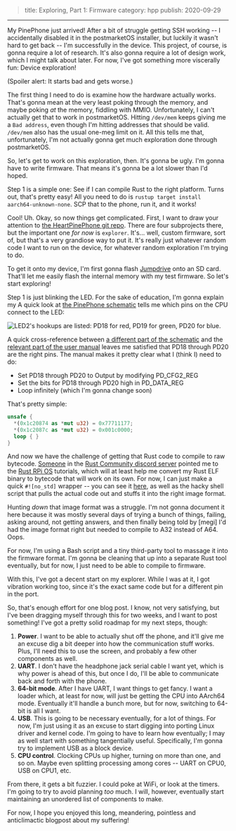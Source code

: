 > title: Exploring, Part 1: Firmware
> category: hpp
> publish: 2020-09-29
---

My PinePhone just arrived!
After a bit of struggle getting SSH working -- I accidentally disabled it in the postmarketOS installer, but luckily it wasn't hard to get back -- I'm successfully in the device.
This project, of course, is gonna require a lot of research.
It's also gonna require a lot of design work, which I might talk about later.
For now, I've got something more viscerally fun:
Device exploration!

(Spoiler alert: It starts bad and gets worse.)

The first thing I need to do is examine how the hardware actually works.
That's gonna mean at the very least poking through the memory, and maybe poking _at_ the memory, fiddling with MMIO.
Unfortunately, I can't actually get that to work in postmarketOS.
Hitting `/dev/mem` keeps giving me a `Bad address`, even though I'm hitting addresses that should be valid.
`/dev/mem` also has the usual one-meg limit on it.
All this tells me that, unfortunately, I'm not actually gonna get much exploration done through postmarketOS.

So, let's get to work on this exploration, then.
It's gonna be ugly.
I'm gonna have to write firmware.
That means it's gonna be a lot slower than I'd hoped.

Step 1 is a simple one:
See if I can compile Rust to the right platform.
Turns out, that's pretty easy!
All you need to do is `rustup target install aarch64-unknown-none`.
SCP that to the phone, run it, and it works!

Cool!
Uh.
Okay, so now things get complicated.
First, I want to draw your attention to [the HeartPinePhone git repo][git repo].
There are four subprojects there, but the important one _for now_ is `explorer`.
It's... well, custom firmware, sort of, but that's a very grandiose way to put it.
It's really just whatever random code I want to run on the device, for whatever random exploration I'm trying to do.

To get it onto my device, I'm first gonna flash [Jumpdrive] onto an SD card.
That'll let me easily flash the internal memory with my test firmware.
So let's start exploring!

Step 1 is just blinking the LED.
For the sake of education, I'm gonna explain my 
A quick look at [the PinePhone schematic][schematic] tells me which pins on the CPU connect to the LED:

![LED2's hookups are listed: PD18 for red, PD19 for green, PD20 for blue.][schematic-led]

A quick cross-reference between [a different part of the schematic][schematic-cpu] and the [relevant part of the user manual][manual-pins] leaves me satisfied that PD18 through PD20 are the right pins.
The manual makes it pretty clear what I (think I) need to do:

- Set PD18 through PD20 to Output by modifying PD_CFG2_REG
- Set the bits for PD18 through PD20 high in PD_DATA_REG
- Loop infinitely (which I'm gonna change soon)

That's pretty simple:

```rust
unsafe {
  *(0x1c20874 as *mut u32) = 0x77711177;
  *(0x1c2087c as *mut u32) = 0x001c0000;
  loop { }
}
```

And now we have the challenge of getting that Rust code to compile to raw bytecode.
[Someone][virkkunen] in the [Rust Community discord server][rust-community] pointed me to the [Rust RPi OS][rpi-os] tutorials, which will at least help me convert my Rust ELF binary to bytecode that will work on its own.
For now, I can just make a quick `#![no_std]` wrapper -- you can see it [here][repo-then], as well as the hacky shell script that pulls the actual code out and stuffs it into the right image format.

Hunting _down_ that image format was a struggle.
I'm not gonna document it here because it was mostly several days of trying a bunch of things, failing, asking around, not getting answers, and then finally being told by [megi] I'd had the image format right but needed to compile to A32 instead of A64.
Oops.

For now, I'm using a Bash script and a tiny third-party tool to massage it into the firmware format.
I'm gonna be cleaning that up into a separate Rust tool eventually, but for now, I just need to be able to compile to firmware.

With this, I've got a decent start on my explorer.
While I was at it, I got vibration working too, since it's the exact same code but for a different pin in the port.

So, that's enough effort for one blog post.
I know, not very satisfying, but I've been dragging myself through this for two weeks, and I want to post something!
I've got a pretty solid roadmap for my next steps, though:

1.  **Power**.
    I want to be able to actually shut off the phone, and it'll give me an excuse dig a bit deeper into how the communication stuff works.
    Plus, I'll need this to use the screen, and probably a few other components as well.
2.   **UART**.
    I don't have the headphone jack serial cable I want yet, which is why power is ahead of this, but once I do, I'll be able to communicate back and forth with the phone.
3.  **64-bit mode**.
    After I have UART, I want things to get fancy.
    I want a loader which, at least for now, will just be getting the CPU into AArch64 mode.
    Eventually it'll handle a bunch more, but for now, switching to 64-bit is all I want.
4.  **USB**.
    This is going to be necessary eventually, for a lot of things.
    For now, I'm just using it as an excuse to start digging into porting Linux driver and kernel code.
    I'm going to have to learn how eventually; I may as well start with something tangentially useful.
    Specifically, I'm gonna try to implement USB as a block device.
5.  **CPU control**.
    Clocking CPUs up higher, turning on more than one, and so on.
    Maybe even splitting processing among cores -- UART on CPU0, USB on CPU1, etc.

From there, it gets a bit fuzzier.
I could poke at WiFi, or look at the timers.
I'm going to try to avoid planning _too_ much.
I will, however, eventually start maintaining an unordered list of components to make.

For now, I hope you enjoyed this long, meandering, pointless and anticlimactic blogpost about my suffering!

  [git repo]: https://github.com/nic-hartley/HeartPinePhone
  [Jumpdrive]: https://github.com/dreemurrs-embedded/Jumpdrive
  [schematic]: http://files.pine64.org/doc/PinePhone/PinePhone%20v1.2a%20Released%20Schematic.pdf "This is the v1.2a version, which is the one I have. If you have a different model, you should grab that version's schematic. I don't really expect it to change, though."
  [manual]: http://files.pine64.org/doc/datasheet/pine64/Allwinner_A64_User_Manual_V1.0.pdf
  [schematic-led]: /post-assets/hpp-exploration-1/schematic-led.png
  [schematic-cpu]: /post-assets/hpp-exploration-1/schematic-cpu.png
  [manual-pins]: /post-assets/hpp-exploration-1/manual-pins.png
  [virkkunen]: https://virkkunen.net/
  [rust-community]: https://discord.gg/aVESxV8
  [rpi-os]: https://github.com/rust-embedded/rust-raspberrypi-OS-tutorials
  [repo-then]: https://github.com/nic-hartley/HeartPinePhone/tree/33462eea4e794c9b9b0a499605dd283c6b28f485
